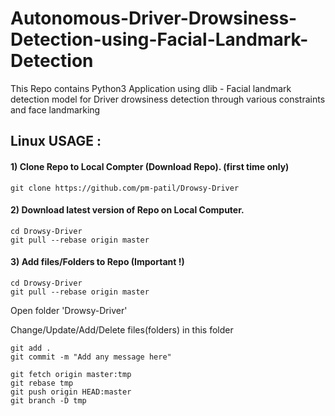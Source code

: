 # Autonomous-Driver-Drowsiness-Detection-using-Facial-Landmark-Detection
This Repo contains Python3 Application using dlib - Facial landmark detection model for Driver drowsiness detection through various constraints and face landmarking 


## Linux USAGE : 
#### 1) Clone Repo to Local Compter (Download Repo). (first time only)
```
git clone https://github.com/pm-patil/Drowsy-Driver   
```
#### 2) Download latest version of Repo on Local Computer. 
```
cd Drowsy-Driver
git pull --rebase origin master
```
#### 3) Add files/Folders to Repo (Important !)
```
cd Drowsy-Driver
git pull --rebase origin master
```
   Open folder 'Drowsy-Driver'
   
   Change/Update/Add/Delete files(folders) in this folder

```
git add .
git commit -m "Add any message here"
```
```
git fetch origin master:tmp
git rebase tmp
git push origin HEAD:master
git branch -D tmp
```
